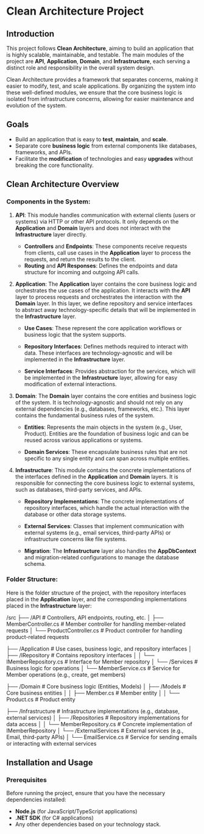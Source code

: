 # Clean Architecture Project

## Introduction

This project follows **Clean Architecture**, aiming to build an application that is highly scalable, maintainable, and testable. The main modules of the project are **API**, **Application**, **Domain**, and **Infrastructure**, each serving a distinct role and responsibility in the overall system design.

Clean Architecture provides a framework that separates concerns, making it easier to modify, test, and scale applications. By organizing the system into these well-defined modules, we ensure that the core business logic is isolated from infrastructure concerns, allowing for easier maintenance and evolution of the system.

## Goals

- Build an application that is easy to **test**, **maintain**, and **scale**.
- Separate core **business logic** from external components like databases, frameworks, and APIs.
- Facilitate the **modification** of technologies and easy **upgrades** without breaking the core functionality.

## Clean Architecture Overview

### Components in the System:

1. **API**: This module handles communication with external clients (users or systems) via HTTP or other API protocols. It only depends on the **Application** and **Domain** layers and does not interact with the **Infrastructure** layer directly.
   
   - **Controllers** and **Endpoints**: These components receive requests from clients, call use cases in the **Application** layer to process the requests, and return the results to the client.
   - **Routing** and **API Responses**: Defines the endpoints and data structure for incoming and outgoing API calls.

2. **Application**: The **Application** layer contains the core business logic and orchestrates the use cases of the application. It interacts with the **API** layer to process requests and orchestrates the interaction with the **Domain** layer. In this layer, we define repository and service interfaces to abstract away technology-specific details that will be implemented in the **Infrastructure** layer.

   - **Use Cases**: These represent the core application workflows or business logic that the system supports.
   
   - **Repository Interfaces**: Defines methods required to interact with data. These interfaces are technology-agnostic and will be implemented in the **Infrastructure** layer.
   
   - **Service Interfaces**: Provides abstraction for the services, which will be implemented in the **Infrastructure** layer, allowing for easy modification of external interactions.

3. **Domain**: The **Domain** layer contains the core entities and business logic of the system. It is technology-agnostic and should not rely on any external dependencies (e.g., databases, frameworks, etc.). This layer contains the fundamental business rules of the system.
   
   - **Entities**: Represents the main objects in the system (e.g., User, Product). Entities are the foundation of business logic and can be reused across various applications or systems.
   
   - **Domain Services**: These encapsulate business rules that are not specific to any single entity and can span across multiple entities.

4. **Infrastructure**: This module contains the concrete implementations of the interfaces defined in the **Application** and **Domain** layers. It is responsible for connecting the core business logic to external systems, such as databases, third-party services, and APIs. 
   
   - **Repository Implementations**: The concrete implementations of repository interfaces, which handle the actual interaction with the database or other data storage systems.
   
   - **External Services**: Classes that implement communication with external systems (e.g., email services, third-party APIs) or infrastructure concerns like file systems.

   - **Migration**: The **Infrastructure** layer also handles the **AppDbContext** and migration-related configurations to manage the database schema.

### Folder Structure:

Here is the folder structure of the project, with the repository interfaces placed in the **Application** layer, and the corresponding implementations placed in the **Infrastructure** layer:

/src
  ├── /API                           # Controllers, API endpoints, routing, etc.
  │     ├── MemberController.cs        # Member controller for handling member-related requests
  │     └── ProductController.cs      # Product controller for handling product-related requests
  
  ├── /Application                    # Use cases, business logic, and repository interfaces
  │     ├── /IRepository               # Contains repository interfaces
  │     │     └── IMemberRepository.cs  # Interface for Member repository
  │     └── /Services                 # Business logic for operations
  │           └── MemberService.cs     # Service for Member operations (e.g., create, get members)

  ├── /Domain                         # Core business logic (Entities, Models)
  │     ├── /Models                   # Core business entities
  │     │     ├── Member.cs           # Member entity
  │     │     └── Product.cs          # Product entity

  ├── /Infrastructure                 # Infrastructure implementations (e.g., database, external services)
  │     ├── /Repositories             # Repository implementations for data access
  │     │     └── MemberRepository.cs  # Concrete implementation of IMemberRepository
  │     └── /ExternalServices         # External services (e.g., Email, third-party APIs)
  │           └── EmailService.cs     # Service for sending emails or interacting with external services


## Installation and Usage

### Prerequisites

Before running the project, ensure that you have the necessary dependencies installed:

- **Node.js** (for JavaScript/TypeScript applications)
- **.NET SDK** (for C# applications)
- Any other dependencies based on your technology stack.

